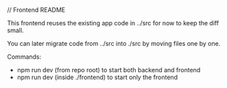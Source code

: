 // Frontend README

This frontend reuses the existing app code in ../src for now to keep the diff small.

You can later migrate code from ../src into ./src by moving files one by one.

Commands:
- npm run dev (from repo root) to start both backend and frontend
- npm run dev (inside ./frontend) to start only the frontend
